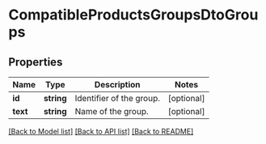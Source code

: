 # CompatibleProductsGroupsDtoGroups

## Properties
Name | Type | Description | Notes
------------ | ------------- | ------------- | -------------
**id** | **string** | Identifier of the group. | [optional] 
**text** | **string** | Name of the group. | [optional] 

[[Back to Model list]](../../README.md#documentation-for-models) [[Back to API list]](../../README.md#documentation-for-api-endpoints) [[Back to README]](../../README.md)


